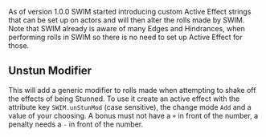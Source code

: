As of version 1.0.0 SWIM started introducing custom Active Effect strings that can be set up on actors and will then alter the rolls made by SWIM. Note that SWIM already is aware of many Edges and Hindrances, when performing rolls in SWIM so there is no need to set up Active Effect for those.

## Unstun Modifier

This will add a generic modifier to rolls made when attempting to shake off the effects of being Stunned.
To use it create an active effect with the attribute key `SWIM.unStunMod` (case sensitive), the change mode `Add` and a value of your choosing. A bonus must not have a `+` in front of the number, a penalty needs a `-` in front of the number.

